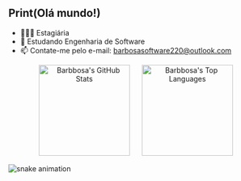 ## Print(Olá mundo!)
- 👩🏽‍💻 Estagiária
- 🌱 Estudando Engenharia de Software
- 📫 Contate-me pelo e-mail: barbosasoftware220@outlook.com

<p align="center">
  <img src="https://github-readme-stats.vercel.app/api?username=Barbbosa&show_icons=true&theme=radical" height="180" style="display: inline-block; margin-right: 20px;" alt="Barbbosa's GitHub Stats" />
  <img src="https://github-readme-stats.vercel.app/api/top-langs?username=Barbbosa&layout=compact&theme=radical&hide=javascript,typescript,c,cpp,java,php,shell,go,ruby" height="180" style="display: inline-block;" alt="Barbbosa's Top Languages" />
</p>
<picture>
  <source media="(prefers-color-scheme: dark)" srcset="https://raw.githubusercontent.com/Barbbosa/snake-output/output/github-contribution-grid-snake-dark.svg" />
  <img alt="snake animation" src="https://raw.githubusercontent.com/Barbbosa/snake-output/output/github-contribution-grid-snake.svg" />
</picture>

